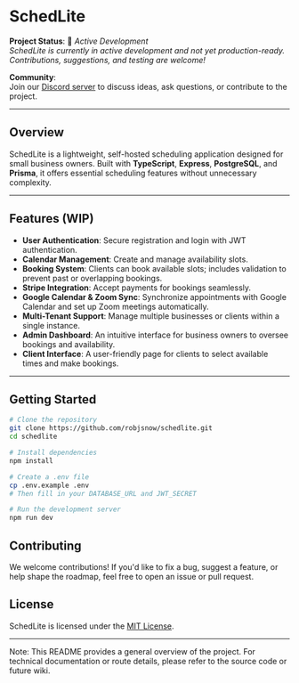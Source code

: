 # SchedLite

**Project Status**: 🚧 *Active Development*  
*SchedLite is currently in active development and not yet production-ready. Contributions, suggestions, and testing are welcome!*

**Community**:  
Join our [Discord server](https://discord.gg/F9WHHRrqbZ) to discuss ideas, ask questions, or contribute to the project.

---

## Overview

SchedLite is a lightweight, self-hosted scheduling application designed for small business owners. Built with **TypeScript**, **Express**, **PostgreSQL**, and **Prisma**, it offers essential scheduling features without unnecessary complexity.

---

## Features (WIP)

- **User Authentication**: Secure registration and login with JWT authentication.  
- **Calendar Management**: Create and manage availability slots.  
- **Booking System**: Clients can book available slots; includes validation to prevent past or overlapping bookings.  
- **Stripe Integration**: Accept payments for bookings seamlessly.  
- **Google Calendar & Zoom Sync**: Synchronize appointments with Google Calendar and set up Zoom meetings automatically.  
- **Multi-Tenant Support**: Manage multiple businesses or clients within a single instance.  
- **Admin Dashboard**: An intuitive interface for business owners to oversee bookings and availability.  
- **Client Interface**: A user-friendly page for clients to select available times and make bookings.  

---

## Getting Started

```bash
# Clone the repository
git clone https://github.com/robjsnow/schedlite.git
cd schedlite

# Install dependencies
npm install

# Create a .env file
cp .env.example .env
# Then fill in your DATABASE_URL and JWT_SECRET

# Run the development server
npm run dev

```

## Contributing

We welcome contributions! If you'd like to fix a bug, suggest a feature, or help shape the roadmap, feel free to open an issue or pull request.

## License

SchedLite is licensed under the [MIT License](LICENSE).

---

Note: This README provides a general overview of the project. For technical documentation or route details, please refer to the source code or future wiki.